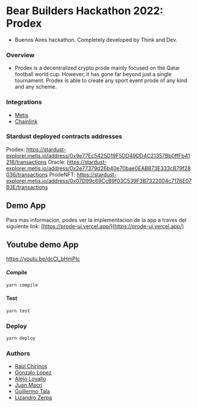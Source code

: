 # Bear Builders Hackathon 2022: Prodex

* Buenos Aires hackathon. Completely developed by Think and Dev.
### Overview

* Prodex is a decentralized crypto prode mainly focused on the Qatar football world cup. However, it has gone far beyond just a single tournament. Prodex is able to create any sport event prode of any kind and any scheme. 

### Integrations

* [Metis](https://www.metis.io/)
* [Chainlink](https://chain.link/)

### Stardust deployed contracts addresses  
Prodex: https://stardust-explorer.metis.io/address/0x9e77Ec5425D19F5DD49DD4C21357Bb0ffFb41218/transactions
Oracle: https://stardust-explorer.metis.io/address/0x2e77379d26b40e70bae0EAB873E333cB79f28036/transactions
ProdeNFT: https://stardust-explorer.metis.io/address/0x07D99c69CcB9f03C539F3B7322004c7176E07B3E/transactions



## Demo App

Para mas informacion, podes ver la implementacion de la app a traves del siguiente link: [https://prode-ui.vercel.app/](https://prode-ui.vercel.app/)

## Youtube demo App
https://youtu.be/dcCl_bHmPIc


#### Compile
```bash
yarn compile
```
#### Test
```bash
yarn test
```
### Deploy
```bash
yarn deploy
```

### Authors

* [Raúl Chirinos](https://github.com/rjchirinos)
* [Gonzalo Lopez](https://github.com/lopezgonzalo89)
* [Alejo Lovallo](https://github.com/AlejoLovallo)
* [Juan Macri](https://github.com/juaaanmacri)
* [Guillermo Tala](https://github.com/gtala)
* [Lizandro Zerpa](https://github.com/LizanLycan)
